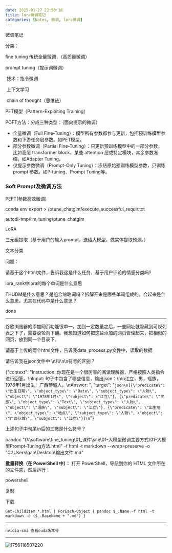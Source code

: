 ```yaml
---
date: 2025-01-27 22:50:18
title: lora微调笔记
categories: [Notes, 微调, lora微调]
---
```


微调笔记

分类：

fine tuning 传统全量微调，（高质量微调）

prompt tuning（提示词微调）

​	技术：指令微调

​		      上下文学习

​			chain of thought（思维链）

PET模型（Pattern-Exploiting Training）

POFT方法：分成三种类型：（面向提示的微调）

- 全量微调（Full Fine-Tuning）：模型所有参数都参与更新，包括预训练模型参数和下游任务层参数。如PET模型。
- 部分参数微调（Partial Fine-Tuning）：只更新预训练模型中的一部分参数，比如高层 transformer block、某些 attention 层或特定模块，其余参数冻结。如Adapter Tuning。
- 仅提示参数微调（Prompt-Only Tuning）：冻结原始预训练模型参数，只训练 prompt 参数。如P-tuning、Prompt Tuning等。

### Soft Prompt及微调方法

PEFT(参数高效微调)

conda env export > /ptune_chatglm/execute_successful_requir.txt

autodl-tmp/llm_tuning/ptune_chatglm

LoRA

三元组提取（基于用户的输入prompt，送给大模型，做实体提取预测。）

文本分类





问题：

请基于这个html文件，告诉我这是什么任务，基于用户评论的情感分类吗?

lora_rank中lora的每个单词是什么意思

THUDM是什么意思？是组合缩略词吗？拆解开来是哪些单词组成的。合起来是什么意思。尤其在代码中是什么意思？

done

----

谷歌浏览器的添加网页功能很单一，加到一定数量之后，一些网址就隐藏到可视列表之下了，需要滚轮向下翻。我想知道如何把这些添加的网页管理起来，把相似的网页，放到同一个目录下。

请基于上传的两个html文件，告诉我data_process.py文件中，读取的数据



请告诉我在json文件中 \n和\n\n符号的区别？



{"context": "Instruction: 你现在是一个很厉害的阅读理解器，严格按照人类指令进行回答。\nInput: 句子中包含了哪些信息，输出json：\n\n江立，男，瑶族，1978年1月出生，广西恭城人。\nAnswer: ", "target": "```json\n[{\"predicate\": \"出生日期\", \"object_type\": \"Date\", \"subject_type\": \"人物\", \"object\": \"1978年1月\", \"subject\": \"江立\"}, {\"predicate\": \"民族\", \"object_type\": \"Text\", \"subject_type\": \"人物\", \"object\": \"瑶族\", \"subject\": \"江立\"}, {\"predicate\": \"出生地\", \"object_type\": \"地点\", \"subject_type\": \"人物\", \"object\": \"广西恭城\", \"subject\": \"江立\"}]\n```"}

上述句子中句尾\n后的三撇是什么符号？

pandoc "D:\software\fine_tuning\01_课件\site\01-大模型微调主要方式\01-大模型Prompt-Tuning方法.html" -f html -t markdown --wrap=preserve -o "C:\Users\gan\Desktop\输出文件.md"



**批量转换（在 PowerShell 中）：**
打开 PowerShell，导航到你的 HTML 文件所在的文件夹，然后运行：

powershell



复制



下载

```
Get-ChildItem *.html | ForEach-Object { pandoc $_.Name -f html -t markdown -o ($_.BaseName + ".md") }
```

---

```
nvidia-smi 查看cuda版本号
```

----

![1756116507220](https://bob-blog-image.oss-cn-shanghai.aliyuncs.com/blog/img/1756116507220.png)















